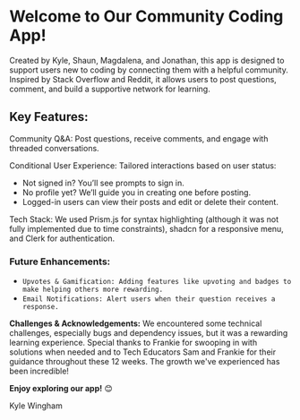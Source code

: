 # Welcome to Our Community Coding App!

Created by Kyle, Shaun, Magdalena, and Jonathan, this app is designed to support users new to coding by connecting them with a helpful community. Inspired by Stack Overflow and Reddit, it allows users to post questions, comment, and build a supportive network for learning.

## **Key Features:**

Community Q&A: Post questions, receive comments, and engage with threaded conversations.

Conditional User Experience: Tailored interactions based on user status:

- Not signed in? You’ll see prompts to sign in.
- No profile yet? We’ll guide you in creating one before posting.
- Logged-in users can view their posts and edit or delete their content.

Tech Stack: We used Prism.js for syntax highlighting (although it was not fully implemented due to time constraints), shadcn for a responsive menu, and Clerk for authentication.

### Future Enhancements:

- `Upvotes & Gamification: Adding features like upvoting and badges to make helping others more rewarding.`
- `Email Notifications: Alert users when their question receives a response.`

**Challenges & Acknowledgements:** We encountered some technical challenges, especially bugs and dependency issues, but it was a rewarding learning experience. Special thanks to Frankie for swooping in with solutions when needed and to Tech Educators Sam and Frankie for their guidance throughout these 12 weeks. The growth we've experienced has been incredible!

**Enjoy exploring our app!** 😊

Kyle Wingham
